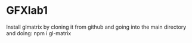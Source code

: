 # GFXlab1
Install glmatrix by cloning it from github and going into the main directory and doing: npm i gl-matrix